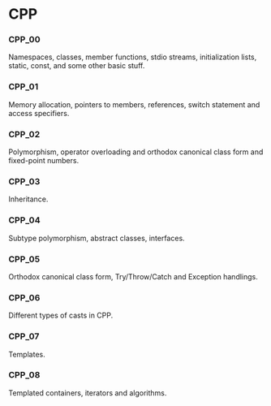 # CPP

### CPP_00
Namespaces, classes, member functions, stdio streams, initialization lists, static, const, and some other basic stuff.

### CPP_01
Memory allocation, pointers to members, references, switch statement and access specifiers.

### CPP_02
Polymorphism, operator overloading and orthodox canonical class form and fixed-point numbers.

### CPP_03
Inheritance.

### CPP_04
Subtype polymorphism, abstract classes, interfaces.

### CPP_05
Orthodox canonical class form, Try/Throw/Catch and Exception handlings.

### CPP_06
Different types of casts in CPP.

### CPP_07
Templates.

### CPP_08
Templated containers, iterators and algorithms.
